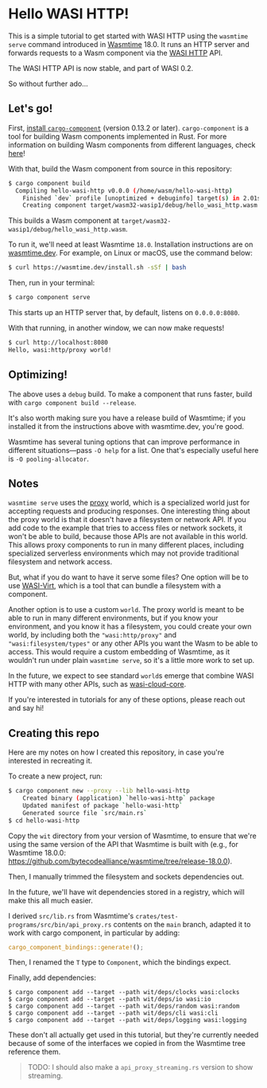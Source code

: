 # Hello WASI HTTP!

This is a simple tutorial to get started with WASI HTTP using the `wasmtime serve` command introduced in [Wasmtime] 18.0.
It runs an HTTP server and forwards requests to a Wasm component via the [WASI HTTP] API.

[Wasmtime]: https://wasmtime.dev
[WASI HTTP]: https://github.com/WebAssembly/wasi-http/

The WASI HTTP API is now stable, and part of WASI 0.2.

So without further ado...

## Let's go!

First, [install `cargo-component`](https://github.com/bytecodealliance/cargo-component#requirements) (version 0.13.2 or later). `cargo-component` is a tool for building Wasm components implemented in Rust. For more
information on building Wasm components from different languages, check [here]!

[here]: https://component-model.bytecodealliance.org/language-support.html

With that, build the Wasm component from source in this repository:
```sh
$ cargo component build
  Compiling hello-wasi-http v0.0.0 (/home/wasm/hello-wasi-http)
    Finished `dev` profile [unoptimized + debuginfo] target(s) in 2.01s
    Creating component target/wasm32-wasip1/debug/hello_wasi_http.wasm
```

This builds a Wasm component at `target/wasm32-wasip1/debug/hello_wasi_http.wasm`.

To run it, we'll need at least Wasmtime `18.0`. Installation instructions are on [wasmtime.dev]. For example, on Linux or macOS, use the command below:

```sh
$ curl https://wasmtime.dev/install.sh -sSf | bash
```

[wasmtime.dev]: https://wasmtime.dev/

Then, run in your terminal:
```sh
$ cargo component serve
```
This starts up an HTTP server that, by default, listens on `0.0.0.0:8080`.

With that running, in another window, we can now make requests!
```sh
$ curl http://localhost:8080
Hello, wasi:http/proxy world!
```

## Optimizing!

The above uses a `debug` build. To make a component that runs faster, build with `cargo component build --release`.

It's also worth making sure you have a release build of Wasmtime; if you installed it from the instructions above
with wasmtime.dev, you're good.

Wasmtime has several tuning options that can improve performance in different situations—pass `-O help` for a
list. One that's especially useful here is `-O pooling-allocator`.

## Notes

`wasmtime serve` uses the [proxy] world, which is a specialized world just for accepting requests and producing
responses. One interesting thing about the proxy world is that it doesn't have a filesystem or network API. If you add
code to the example that tries to access files or network sockets, it won't be able to build, because those APIs are
not available in this world. This allows proxy components to run in many different places, including specialized
serverless environments which may not provide traditional filesystem and network access.

But, what if you do want to have it serve some files? One option will be to use 
[WASI-Virt](https://github.com/bytecodealliance/WASI-Virt), which is a tool that can bundle a filesystem with a 
component.

Another option is to use a custom `world`. The proxy world is meant to be able to run in many different environments,
but if you know your environment, and you know it has a filesystem, you could create your own world, by including both
the `"wasi:http/proxy"` and `"wasi:filesystem/types"` or any other APIs you want the Wasm to be able to access. This
would require a custom embedding of Wasmtime, as it wouldn't run under plain `wasmtime serve`, so it's a little more
work to set up.

In the future, we expect to see standard `world`s emerge that combine WASI HTTP with many other APIs, such as
[wasi-cloud-core].

If you're interested in tutorials for any of these options, please reach out and say hi!

[proxy]: https://github.com/WebAssembly/wasi-http/blob/main/wit/proxy.wit
[wasi-cloud-core]: https://github.com/WebAssembly/wasi-cloud-core

## Creating this repo

Here are my notes on how I created this repository, in case you're interested in recreating it.

To create a new project, run:

```sh
$ cargo component new --proxy --lib hello-wasi-http
    Created binary (application) `hello-wasi-http` package
    Updated manifest of package `hello-wasi-http`
    Generated source file `src/main.rs`
$ cd hello-wasi-http
```

Copy the `wit` directory from your version of  Wasmtime, to ensure that we're using the same version of the API that
Wasmtime is built with (e.g., for Wasmtime 18.0.0: https://github.com/bytecodealliance/wasmtime/tree/release-18.0.0).

Then, I manually trimmed the filesystem and sockets dependencies out.

In the future, we'll have wit dependencies stored in a registry, which will make this all much easier.

I derived `src/lib.rs` from Wasmtime's `crates/test-programs/src/bin/api_proxy.rs` contents on the `main` branch,
adapted it to work with cargo component, in particular by adding:

```rust
cargo_component_bindings::generate!();
```

Then, I renamed the `T` type to `Component`, which the bindings expect.

Finally, add dependencies:
```
$ cargo component add --target --path wit/deps/clocks wasi:clocks
$ cargo component add --target --path wit/deps/io wasi:io
$ cargo component add --target --path wit/deps/random wasi:random
$ cargo component add --target --path wit/deps/cli wasi:cli
$ cargo component add --target --path wit/deps/logging wasi:logging
```

These don't all actually get used in this tutorial, but they're currently needed because of some of the interfaces we
copied in from the Wasmtime tree reference them.

> TODO: I should also make a `api_proxy_streaming.rs` version to show streaming.
